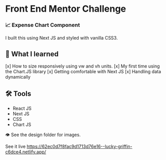 # Front End Mentor Challenge
### 📈 Expense Chart Component
I built this using Next JS and styled with vanilla CSS3. 

## 🧠 What I learned 
[x] How to size responsively using vw and vh units. 
[x] My first time using the Chart.JS library
[x] Getting comfortable with Next JS 
[x] Handling data dynamically

## 🛠 Tools
* React JS
* Next JS
* CSS
* Chart JS

👁 See the design folder for images. 

See it live https://62ec0d7f8fac9d1713d76e16--lucky-griffin-c6dce4.netlify.app/
